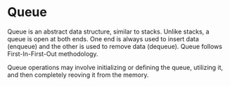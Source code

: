 # Queue

Queue is an abstract data structure, similar to stacks. Unlike stacks, a queue is open at both ends. One end is always used to insert data (enqueue) and the other is used to remove data (dequeue). Queue follows First-In-First-Out methodology.

Queue operations may involve initializing or defining the queue, utilizing it, and then completely reoving it from the memory.


